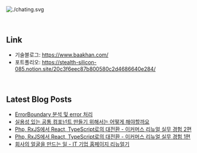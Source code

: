 ##
![./chating.svg](https://d2ut7x8yqv441q.cloudfront.net/github/chating.svg)

<br />

## Link

- 기술블로그: https://www.baakhan.com/
- 포트폴리오: https://stealth-silicon-085.notion.site/20c3f6eec87b800580c2d4686640e284/

<br />

## Latest Blog Posts

- [ErrorBoundary 분석 및 error 처리](https://blog.baakhan.com/posts/ErrorBoundary-분석-및-error-처리)
- [실용성 있는 공통 컴포넌트 만들기 위해서는 어떻게 해야할까요](https://blog.baakhan.com/posts/실용성-있는-공통-컴포넌트-만들기-위해서는-어떻게-해야할까요)
- [Php, RxJS에서 React, TypeScript로의 대전환 - 이커머스 리뉴얼 실무 경험 2편](https://blog.baakhan.com/posts/Php,-RxJS에서-React,-TypeScript로의-대전환---이커머스-리뉴얼-실무-경험-2편)
- [Php, RxJS에서 React, TypeScript로의 대전환 - 이커머스 리뉴얼 실무 경험 1편](https://blog.baakhan.com/posts/Php,-RxJS에서-React,-TypeScript로의-대전환---이커머스-리뉴얼-실무-경험-1편)
- [회사의 얼굴을 만드는 일 - IT 기업 홈페이지 리뉴얼기](https://blog.baakhan.com/posts/회사의-얼굴을-만드는-일---IT-기업-홈페이지-리뉴얼기)
